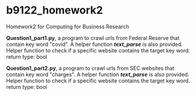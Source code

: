 # b9122_homework2
Homework2 for Computing for Business Research

**Question1_part1.py**, a program to crawl urls from Federal Reserve that contain key word "covid". A helper function ***text_parse*** is also provided. Helper function to check if a specific website contains the target key word. return type: bool

**Question1_part2.py**, a program to crawl urls from SEC websites that contain key word "charges". A helper function ***text_parse*** is also provided. Helper function to check if a specific website contains the target key word. return type: bool
